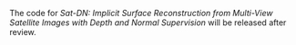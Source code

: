 The code for *Sat-DN: Implicit Surface Reconstruction from Multi-View Satellite Images with Depth and Normal Supervision* will be released after review.
